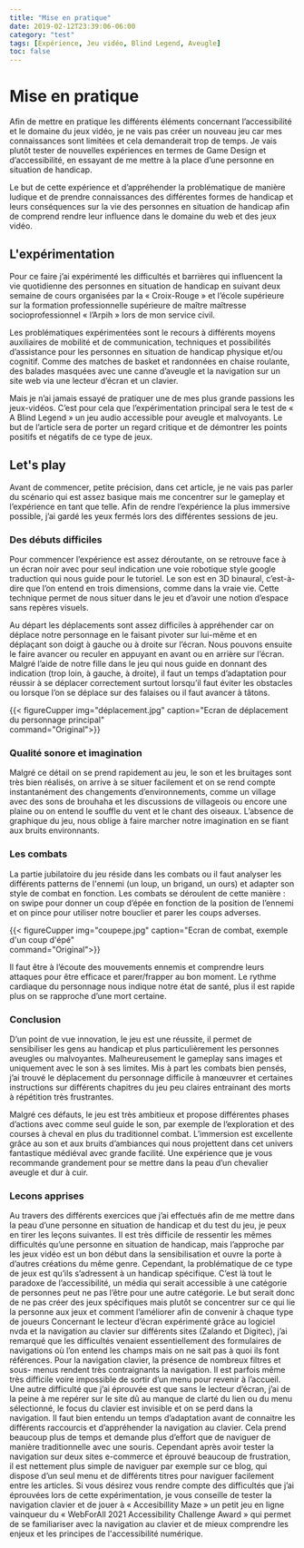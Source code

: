 ```yaml
---
title: "Mise en pratique"
date: 2019-02-12T23:39:06-06:00
category: "test"
tags: [Expérience, Jeu vidéo, Blind Legend, Aveugle]
toc: false
---
```


# Mise en pratique
Afin de mettre en pratique les différents éléments concernant l’accessibilité et le domaine du jeux vidéo, je ne vais pas créer un nouveau jeu car mes connaissances sont limitées et cela demanderait trop de temps. Je vais plutôt tester de nouvelles expériences en termes de Game Design et d’accessibilité, en essayant de me mettre à la place d’une personne en situation de handicap.

 Le but de cette expérience et d’appréhender la problématique de manière ludique et de prendre connaissances des différentes formes de handicap et leurs conséquences sur la vie des personnes en situation de handicap afin de comprend rendre leur influence dans le domaine du web et des jeux vidéo. 

## L'expérimentation
Pour ce faire j’ai expérimenté les difficultés et barrières qui influencent la vie quotidienne des personnes en situation de handicap en suivant deux semaine de cours organisées par la « Croix-Rouge » et l’école supérieure sur la formation professionnelle supérieure de maître maîtresse socioprofessionnel « l’Arpih » lors de mon service civil.

Les problématiques expérimentées sont le recours à différents moyens auxiliaires de mobilité et de communication, techniques et possibilités d’assistance pour les personnes en situation de handicap physique et/ou cognitif.  Comme des matches de basket et randonnées en chaise roulante, des balades masquées avec une canne d’aveugle et la navigation sur un site web via une lecteur d’écran et un clavier. 

Mais je n’ai jamais essayé de pratiquer une de mes plus grande passions les jeux-vidéos. C’est pour cela que l’expérimentation principal sera le test de « A Blind Legend » un jeu audio accessible pour aveugle et malvoyants. Le but de l’article sera de porter un regard critique et de démontrer les points positifs et négatifs de ce type de jeux.


## Let's play
Avant de commencer, petite précision, dans cet article, je ne vais pas parler du scénario qui est assez basique mais me concentrer sur le gameplay et l’expérience en tant que telle. Afin de rendre l’expérience la plus immersive possible, j’ai gardé les yeux fermés lors des différentes sessions de jeu.

### Des débuts difficiles
Pour commencer l’expérience est assez déroutante, on se retrouve face à un écran noir avec pour seul indication une voie robotique style google traduction qui nous guide pour le tutoriel. Le son est en 3D binaural, c’est-à-dire que l’on entend en trois dimensions, comme dans la vraie vie. Cette technique permet de nous situer dans le jeu et d’avoir une notion d’espace sans repères visuels.

Au départ les déplacements sont assez difficiles à appréhender car on déplace notre personnage en le faisant pivoter sur lui-même et en déplaçant son doigt à gauche ou à droite sur l’écran. Nous pouvons ensuite le faire avancer ou reculer en appuyant en avant ou en arrière sur l’écran. Malgré l’aide de notre fille dans le jeu qui nous guide en donnant des indication (trop loin, à gauche, à droite), il faut un temps d’adaptation pour réussir à se déplacer correctement surtout lorsqu’il faut éviter les obstacles ou lorsque l’on se déplace sur des falaises ou il faut avancer à tâtons.


  {{< figureCupper
img="déplacement.jpg" 
caption="Ecran de déplacement du personnage principal"  
command="Original">}}

### Qualité sonore et imagination
Malgré ce détail on se prend rapidement au jeu, le son et les bruitages sont très bien réalisés, on arrive à se situer facilement et on se rend compte instantanément des changements d’environnements, comme un village avec des sons de brouhaha et les discussions de villageois ou encore une plaine ou on entend le souffle du vent et le chant des oiseaux. 
L’absence de graphique du jeu, nous oblige à faire marcher notre imagination en se fiant aux bruits environnants.

### Les combats
La partie jubilatoire du jeu réside dans les combats ou il faut analyser les différents patterns de l'ennemi (un loup, un brigand, un ours) et adapter son style de combat en fonction. Les combats se déroulent de cette manière : on swipe pour donner un coup d’épée en fonction de la position de l’ennemi et on pince pour utiliser notre bouclier et parer les coups adverses. 


  {{< figureCupper
img="coupepe.jpg" 
caption="Ecran de combat, exemple d'un coup d'épé"  
command="Original">}}


Il faut être à l’écoute des mouvements ennemis et comprendre leurs attaques pour être efficace et parer/frapper au bon moment. Le rythme cardiaque du personnage nous indique notre état de santé, plus il est rapide plus on se rapproche d’une mort certaine.

### Conclusion
D’un point de vue innovation, le jeu est une réussite, il permet de sensibiliser les gens au handicap et plus particulièrement les personnes aveugles ou malvoyantes. Malheureusement le gameplay sans images et uniquement avec le son à ses limites. Mis à part les combats bien pensés, j’ai trouvé le déplacement du personnage difficile à manœuvrer et certaines instructions sur différents chapitres du jeu peu claires entrainant des morts à répétition très frustrantes.

Malgré ces défauts, le jeu est très ambitieux et propose différentes phases d’actions avec comme seul guide le son, par exemple de l’exploration et des courses à cheval en plus du traditionnel combat. L’immersion est excellente grâce au son et aux bruits d’ambiances qui nous projettent dans cet univers fantastique médiéval avec grande facilité. Une expérience que je vous recommande grandement pour se mettre dans la peau d’un chevalier aveugle et dur à cuir.


### Lecons apprises
Au travers des différents exercices que j’ai effectués afin de me mettre dans la peau d’une personne en situation de handicap et du test du jeu, je peux en tirer les leçons suivantes. Il est très difficile de ressentir les mêmes difficultés qu’une personne en situation de handicap, mais l’approche par les jeux vidéo est un bon début dans la sensibilisation et ouvre la porte à d’autres créations du même genre. 
Cependant, la problématique de ce type de jeux est qu’ils s’adressent à un handicap spécifique. C’est là tout le paradoxe de l’accessibilité, un média qui serait accessible à une catégorie de personnes peut ne pas l’être pour une autre catégorie. Le but serait donc de ne pas créer des jeux spécifiques mais plutôt se concentrer sur ce qui lie la personne aux jeux et comment l’améliorer afin de convenir à chaque type de joueurs 
Concernant le lecteur d’écran expérimenté grâce au logiciel nvda et la navigation au clavier sur différents sites (Zalando et Digitec), j’ai remarqué que les difficultés venaient essentiellement des formulaires de navigations où l’on entend les champs mais on ne sait pas à quoi ils font références. Pour la navigation clavier, la présence de nombreux filtres et sous- menus rendent très contraignants la navigation. Il est parfois même très difficile voire impossible de sortir d’un menu pour revenir à l’accueil. Une autre difficulté que j’ai éprouvée est que sans le lecteur d’écran, j’ai de la peine à me repérer sur le site dû au manque de clarté du lien ou du menu sélectionné, le focus du clavier est invisible et on se perd dans la navigation.
Il faut bien entendu un temps d’adaptation avant de connaitre les différents raccourcis et d’appréhender la navigation au clavier. Cela prend beaucoup plus de temps et demande plus d’effort que de naviguer de manière traditionnelle avec une souris. Cependant après avoir tester la navigation sur deux sites e-commerce et éprouvé beaucoup de frustration, il est nettement plus simple de naviguer par exemple sur ce blog, qui dispose d’un seul menu et de différents titres pour naviguer facilement entre les articles.
Si vous désirez vous rendre compte des difficultés que j’ai éprouvées lors de cette expérimentation, je vous conseille de tester la navigation clavier et de jouer à « Accesibillity Maze » un petit jeu en ligne vainqueur du « WebForAll 2021 Accessibility Challenge Award » qui permet de se familiariser avec la navigation au clavier et de mieux comprendre les enjeux et les principes de l'accessibilité numérique. 




